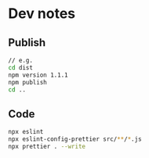 # Dev notes

## Publish

```bash
// e.g.
cd dist
npm version 1.1.1
npm publish
cd ..
```

## Code

```bash
npx eslint
npx eslint-config-prettier src/**/*.js
npx prettier . --write
```
